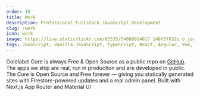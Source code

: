 ```yaml
---
order: 10
title: Work
description: Professional Fullstack JavaScript Development
slug: /work
icon: work
image: https://live.staticflickr.com/65535/54688814017_148f57032c_o.jpg
tags: JavaScript, Vanilla JavaScript, TypeScript, React, Angular, Vue, etc, Material UI, Flash, Server Side JavaScript, Node, Gatsby, NextJS, Headless CMS
---
```


Goldlabel Core is always Free & Open Source as a public repo on [GitHub](https://github.com/javascript-pro/core). The apps we ship are real, run in production and are developed in public. The Core is Open Source and Free forever — giving you statically generated sites with Firestore-powered updates and a real admin panel. Built with Next.js App Router and Material UI
